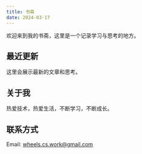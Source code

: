 ```yaml
---
title: 书斋
date: 2024-03-17
---
```


欢迎来到我的书斋，这里是一个记录学习与思考的地方。

## 最近更新

这里会展示最新的文章和思考。

## 关于我

热爱技术，热爱生活，不断学习，不断成长。

## 联系方式

Email: wheels.cs.work@gmail.com
